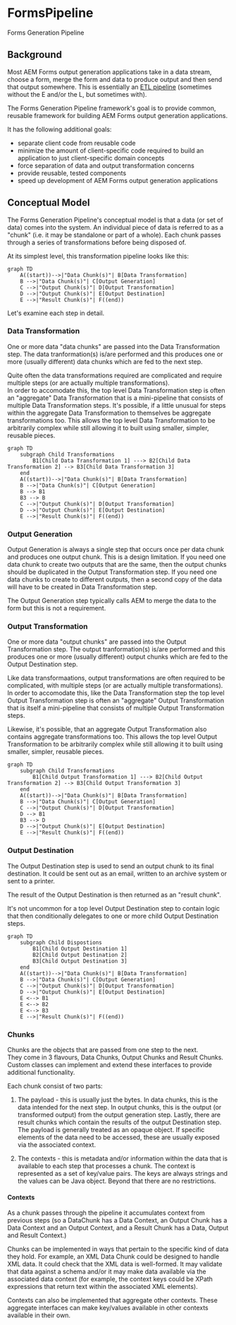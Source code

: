 # FormsPipeline

Forms Generation Pipeline

## Background

Most AEM Forms output generation applications take in a data stream, choose a form, merge the form and data to produce output and then send that output somewhere.  This is essentially an [ETL pipeline](https://en.wikipedia.org/wiki/Extract,_transform,_load) (sometimes without the E and/or the L, but sometimes with).

The Forms Generation Pipeline framework's goal is to provide common, reusable framework for building AEM Forms output generation applications.

It has the following additional goals:
* separate client code from reusable code
* minimize the amount of client-specific code required to build an application to just client-specific domain concepts
* force separation of data and output transformation concerns
* provide reusable, tested components
* speed up development of AEM Forms output generation applications

## Conceptual Model

The Forms Generation Pipeline's conceptual model is that a data (or set of data) comes into the system.  An individual piece
of data is referred to as a "chunk" (i.e. it may be standalone or part of a whole).  Each chunk passes through a series of 
transformations before being disposed of.

At its simplest level, this transformation pipeline looks like this:

```mermaid
graph TD
    A((start))-->|"Data Chunk(s)"| B[Data Transformation]
    B -->|"Data Chunk(s)"| C[Output Generation]
    C -->|"Output Chunk(s)"| D[Output Transformation]
    D -->|"Output Chunk(s)"| E[Output Destination]
    E -->|"Result Chunk(s)"| F((end))
```

Let's examine each step in detail.

### Data Transformation

One or more data "data chunks" are passed into the Data Transformation step.  The data tranformation(s) is/are performed and this produces
one or more (usually different) data chunks which are fed to the next step.

Quite often the data transformations required are complicated and require multiple steps (or are actually multiple transformations).  
In order to accomodate this, the top level Data Transformation step is often an "aggregate" Data Transformation that is a mini-pipeline
that consists of multiple Data Transformation steps.  It's possible, if a little unusual for steps within the aggregate Data Transformation
to themselves be aggregate transformations too.  This allows the top level Data Transformation to be arbitrarily complex while still 
allowing it to built using smaller, simpler, reusable pieces.

```mermaid
graph TD
    subgraph Child Transformations
        B1[Child Data Transformation 1] ---> B2[Child Data Transformation 2] --> B3[Child Data Transformation 3]
    end
    A((start))-->|"Data Chunk(s)"| B[Data Transformation]
    B -->|"Data Chunk(s)"| C[Output Generation]
    B --> B1
    B3 --> B
    C -->|"Output Chunk(s)"| D[Output Transformation]
    D -->|"Output Chunk(s)"| E[Output Destination]
    E -->|"Result Chunk(s)"| F((end))
```

### Output Generation

Output Generation is always a single step that occurs once per data chunk and produces one output chunk.  This is a design limitation.
If you need one data chunk to create two outputs that are the same, then the output chunks should be duplicated in the 
Output Transformation step.  If you need one data chunks to create to different outputs, then a second copy of the data 
will have to be created in Data Transformation step.

The Output Generation step typically calls AEM to merge the data to the form but this is not a requirement.

### Output Transformation

One or more data "output chunks" are passed into the Output Transformation step.  The output tranformation(s) is/are performed and this produces
one or more (usually different) output chunks which are fed to the Output Destination step.

Like data transformaations, output transformations are often required to be complicated, with multiple steps 
(or are actually multiple transformations).  In order to accomodate this, like the Data Transformation step the top level 
Output Transformation step is often an "aggregate" Output Transformation that is itself a mini-pipeline
that consists of multiple Output Transformation steps.  

Likewise, it's possible, that an aggregate Output Transformation also contains aggregate transformations too.  This allows the 
top level Output Transformation to be arbitrarily complex while still allowing it to built using smaller, simpler, reusable pieces.

```mermaid
graph TD
    subgraph Child Transformations
        B1[Child Output Transformation 1] ---> B2[Child Output Transformation 2] --> B3[Child Output Transformation 3]
    end
    A((start))-->|"Data Chunk(s)"| B[Data Transformation]
    B -->|"Data Chunk(s)"| C[Output Generation]
    C -->|"Output Chunk(s)"| D[Output Transformation]
    D --> B1
    B3 --> D
    D -->|"Output Chunk(s)"| E[Output Destination]
    E -->|"Result Chunk(s)"| F((end))
```
### Output Destination

The Output Destination step is used to send an output chunk to
its final destination.  It could be sent out as an email,
written to an archive system or sent to a printer.

The result of the Output Destination is then returned as an "result chunk".

It's not uncommon for a top level Output Destination step to contain logic that then
conditionally delegates to one or more child Output Destination steps.

```mermaid
graph TD
    subgraph Child Dispostions
        B1[Child Output Destination 1]
        B2[Child Output Destination 2]
        B3[Child Output Destination 3]
    end
    A((start))-->|"Data Chunk(s)"| B[Data Transformation]
    B -->|"Data Chunk(s)"| C[Output Generation]
    C -->|"Output Chunk(s)"| D[Output Transformation]
    D -->|"Output Chunk(s)"| E[Output Destination]
    E <--> B1
    E <--> B2
    E <--> B3
    E -->|"Result Chunk(s)"| F((end))
```

### Chunks

Chunks are the objects that are passed from one step to the next.  
They come in 3 flavours, Data Chunks, Output Chunks and Result Chunks.  Custom classes can implement and extend these
interfaces to provide additional functionality.

Each chunk consist of two parts:
1. The payload - this is usually just the bytes.  In data chunks, this is the data
intended for the next step.  In output chunks, this is the output (or transformed output) from the
output generation step.  Lastly, there are result chunks which contain the results of the output
Destination step.  The payload is generally treated as an opaque object.  If specific elements
of the data need to be accessed, these are usually exposed via the associated context.

1. The contexts - this is metadata and/or information within the data that is available to each
step that processes a chunk.  The context is represented as a set of key/value pairs.  The keys
are always strings and the values can be Java object.  Beyond that there are no restrictions.

#### Contexts

As a chunk passes through the pipeline it accumulates context from previous steps (so a DataChunk has a Data Context, an Output Chunk has a Data Context and an Output Context, and a Result Chunk has a Data, Output and Result Context.)

Chunks can be implemented in ways that pertain to the specific kind of data they hold.  For example, an XML Data Chunk could be designed to
handle XML data.  It could check that the XML data is well-formed.  It may validate that data against a schema and/or it may make data
available via the associated data context (for example, the context keys could be XPath expressions that return text within the associated
XML elements).

Contexts can also be implemented that aggregate other contexts.  These aggregate interfaces can make key/values available in other contexts
available in their own.

